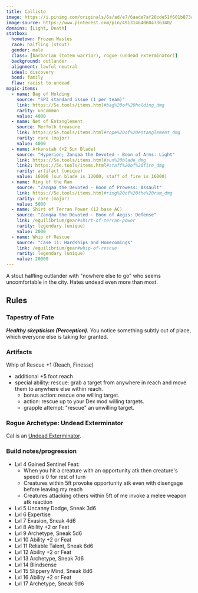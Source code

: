 ```yaml
---
title: Callisto
image: https://i.pinimg.com/originals/6a/ad/e7/6aade7af20cde51f601b873aa55c2544.png
image-source: https://www.pinterest.com/pin/491314640604736340/
domains: [Light, Death]
statbox:
  hometown: Frozen Wastes
  race: halfling (stout)
  gender: male
  class: [barbarian (totem warrior), rogue (undead exterminator)]
  background: outlander
  alignment: lawful neutral
  ideal: discovery
  bond: family
  flaw: racist to undead
magic-items:
  - name: Bag of Holding
    source: "SPI standard issue (1 per team)"
    link: https://5e.tools/items.html#bag%20of%20holding_dmg
    rarity: uncommon
    value: 4000
  - name: Net of Entanglement
    source: Merfolk treasure
    link: https://5e.tools/items.html#rope%20of%20entanglement_dmg
    rarity: rare (major)
    value: 4000
  - name: Arkenstab (+2 Sun Blade)
    source: "Hyperion; Zanqaa the Devoted - Boon of Arms: Light"
    link: https://5e.tools/items.html#sun%20blade_dmg
    link2: https://5e.tools/items.html#staff%20of%20fire_dmg
    rarity: artifact (unique)
    value: 16000 (sun blade is 12000, staff of fire is 16000)
  - name: Ring of the Ram
    source: "Zanqaa the Devoted - Boon of Prowess: Assault"
    link: https://5e.tools/items.html#ring%20of%20the%20ram_dmg
    rarity: rare (major)
    value: 5000
  - name: Shirt of Terran Power (12 base AC)
    source: "Zanqaa the Devoted - Boon of Aegis: Defense"
    link: /equilibrium/gear#shirt-of-terran-power
    rarity: legendary (unique)
    value: 2000
  - name: Whip of Rescue
    source: "Case 11: Hardships and Homecomings"
    link: /equilibrium/gear#whip-of-rescue
    rarity: legendary (unique)
    value: 20000
---
```


A stout halfling outlander with "nowhere else to go" who seems uncomfortable in the city. Hates undead even more than most.

## Rules

### Tapestry of Fate

***Healthy skepticism (Perception).*** You notice something subtly out of place, which everyone else is taking for granted.

### Artifacts

Whip of Rescue +1 (Reach, Finesse)
* additional +5 foot reach
* special ability: rescue: grab a target from anywhere in reach and move them to anywhere else within reach.
  * bonus action: rescue one willing target.
  * action: rescue up to your Dex mod willing targets.
  * grapple attempt: "rescue" an unwilling target.

### Rogue Archetype: Undead Exterminator

Cal is an [Undead Exterminator](../rules/undead-exterminator).

### Build notes/progression

* Lvl 4 Gained Sentinel Feat:
  - When you hit a creature with an opportunity atk then creature's speed is 0 for rest of turn
  - Creatures within 5ft provoke opportunity atk even with disengage before leaving my reach
  - Creatures attacking others within 5ft of me invoke a melee weapon atk reaction
* Lvl 5 Uncanny Dodge, Sneak 3d6
* Lvl 6 Expertise
* Lvl 7 Evasion, Sneak 4d6
* Lvl 8 Ability +2 or Feat
* Lvl 9 Archetype, Sneak 5d6
* Lvl 10 Ability +2 or Feat
* Lvl 11 Reliable Talent, Sneak 6d6
* Lvl 12 Ability +2 or Feat
* Lvl 13 Archetype, Sneak 7d6
* Lvl 14 Blindsense
* Lvl 15 Slippery Mind, Sneak 8d6
* Lvl 16 Ability +2 or Feat
* Lvl 17 Archetype, Sneak 9d6
